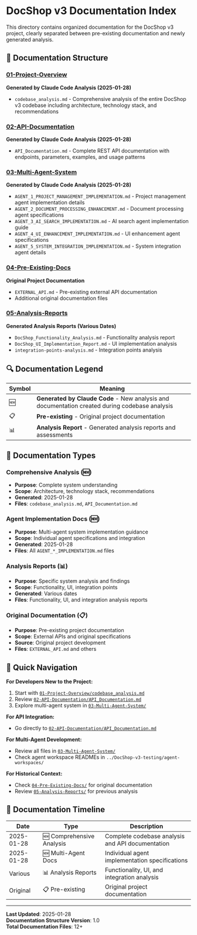 # DocShop v3 Documentation Index

This directory contains organized documentation for the DocShop v3 project, clearly separated between pre-existing documentation and newly generated analysis.

## 📁 Documentation Structure

### [01-Project-Overview](./01-Project-Overview/)
**Generated by Claude Code Analysis (2025-01-28)**
- `codebase_analysis.md` - Comprehensive analysis of the entire DocShop v3 codebase including architecture, technology stack, and recommendations

### [02-API-Documentation](./02-API-Documentation/)
**Generated by Claude Code Analysis (2025-01-28)**
- `API_Documentation.md` - Complete REST API documentation with endpoints, parameters, examples, and usage patterns

### [03-Multi-Agent-System](./03-Multi-Agent-System/)
**Generated by Claude Code Analysis (2025-01-28)**
- `AGENT_1_PROJECT_MANAGEMENT_IMPLEMENTATION.md` - Project management agent implementation details
- `AGENT_2_DOCUMENT_PROCESSING_ENHANCEMENT.md` - Document processing agent specifications
- `AGENT_3_AI_SEARCH_IMPLEMENTATION.md` - AI search agent implementation guide
- `AGENT_4_UI_ENHANCEMENT_IMPLEMENTATION.md` - UI enhancement agent specifications
- `AGENT_5_SYSTEM_INTEGRATION_IMPLEMENTATION.md` - System integration agent details

### [04-Pre-Existing-Docs](./04-Pre-Existing-Docs/)
**Original Project Documentation**
- `EXTERNAL_API.md` - Pre-existing external API documentation
- Additional original documentation files

### [05-Analysis-Reports](./05-Analysis-Reports/)
**Generated Analysis Reports (Various Dates)**
- `DocShop_Functionality_Analysis.md` - Functionality analysis report
- `DocShop_UI_Implementation_Report.md` - UI implementation analysis
- `integration-points-analysis.md` - Integration points analysis

## 🔍 Documentation Legend

| Symbol | Meaning |
|--------|---------|
| 🆕 | **Generated by Claude Code** - New analysis and documentation created during codebase analysis |
| 📋 | **Pre-existing** - Original project documentation |
| 📊 | **Analysis Report** - Generated analysis reports and assessments |

## 📝 Documentation Types

### Comprehensive Analysis (🆕)
- **Purpose**: Complete system understanding
- **Scope**: Architecture, technology stack, recommendations
- **Generated**: 2025-01-28
- **Files**: `codebase_analysis.md`, `API_Documentation.md`

### Agent Implementation Docs (🆕)
- **Purpose**: Multi-agent system implementation guidance
- **Scope**: Individual agent specifications and integration
- **Generated**: 2025-01-28
- **Files**: All `AGENT_*_IMPLEMENTATION.md` files

### Analysis Reports (📊)
- **Purpose**: Specific system analysis and findings
- **Scope**: Functionality, UI, integration points
- **Generated**: Various dates
- **Files**: Functionality, UI, and integration analysis reports

### Original Documentation (📋)
- **Purpose**: Pre-existing project documentation
- **Scope**: External APIs and original specifications
- **Source**: Original project development
- **Files**: `EXTERNAL_API.md` and others

## 🎯 Quick Navigation

**For Developers New to the Project:**
1. Start with [`01-Project-Overview/codebase_analysis.md`](./01-Project-Overview/codebase_analysis.md)
2. Review [`02-API-Documentation/API_Documentation.md`](./02-API-Documentation/API_Documentation.md)
3. Explore multi-agent system in [`03-Multi-Agent-System/`](./03-Multi-Agent-System/)

**For API Integration:**
- Go directly to [`02-API-Documentation/API_Documentation.md`](./02-API-Documentation/API_Documentation.md)

**For Multi-Agent Development:**
- Review all files in [`03-Multi-Agent-System/`](./03-Multi-Agent-System/)
- Check agent workspace READMEs in `../DocShop-v3-testing/agent-workspaces/`

**For Historical Context:**
- Check [`04-Pre-Existing-Docs/`](./04-Pre-Existing-Docs/) for original documentation
- Review [`05-Analysis-Reports/`](./05-Analysis-Reports/) for previous analysis

## 📅 Documentation Timeline

| Date | Type | Description |
|------|------|-------------|
| 2025-01-28 | 🆕 Comprehensive Analysis | Complete codebase analysis and API documentation |
| 2025-01-28 | 🆕 Multi-Agent Docs | Individual agent implementation specifications |
| Various | 📊 Analysis Reports | Functionality, UI, and integration analysis |
| Original | 📋 Pre-existing | Original project documentation |

---

**Last Updated**: 2025-01-28  
**Documentation Structure Version**: 1.0  
**Total Documentation Files**: 12+